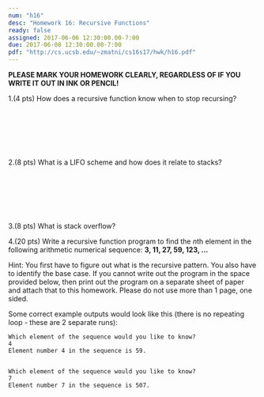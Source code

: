 ```yaml
---
num: "h16"
desc: "Homework 16: Recursive Functions"
ready: false
assigned: 2017-06-06 12:30:00.00-7:00
due: 2017-06-08 12:30:00.00-7:00
pdf: "http://cs.ucsb.edu/~zmatni/cs16s17/hwk/h16.pdf"
---
```

<b>PLEASE MARK YOUR HOMEWORK CLEARLY, REGARDLESS OF IF YOU WRITE IT OUT IN INK OR PENCIL!</b>

<div markdown="1">

1.(4 pts) How does a recursive function know when to stop recursing?
<div style="margin-bottom:8em"></div>

2.(8 pts) What is a LIFO scheme and how does it relate to stacks?
<div style="margin-bottom:8em"></div>

3.(8 pts) What is stack overflow?

4.(20 pts) Write a recursive function program to find the *n*th element in the following arithmetic numerical sequence: **3, 11, 27, 59, 123, ...**

Hint: You first have to figure out what is the recursive pattern. You also have to identify the base case. If you cannot write out the program in the space provided below, then print out the program on a separate sheet of paper and attach that to this homework. Please do not use more than 1 page, one sided.

Some correct example outputs would look like this (there is no repeating loop - these are 2 separate runs):

```
Which element of the sequence would you like to know?
4
Element number 4 in the sequence is 59.


Which element of the sequence would you like to know?
7
Element number 7 in the sequence is 507.
```

</div>
